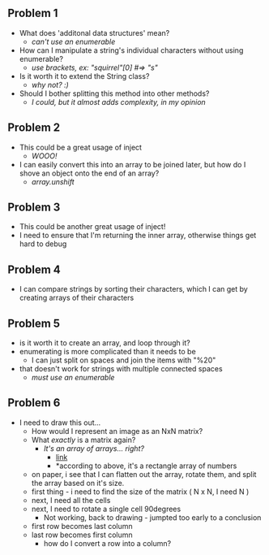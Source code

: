 ## Problem 1

* What does 'additonal data structures' mean?
    * *can't use an enumerable*
* How can I manipulate a string's individual characters without using enumerable?
    * *use brackets, ex: "squirrel"[0] #=> "s"*
* Is it worth it to extend the String class?
    * *why not? :)*
* Should I bother splitting this method into other methods?
    * *I could, but it almost adds complexity, in my opinion*

## Problem 2
* This could be a great usage of inject
  * *WOOO!*
* I can easily convert this into an array to be joined later, but how do I shove an object onto the end of an array?
  * *array.unshift*

## Problem 3
* This could be another great usage of inject!
* I need to ensure that I'm returning the inner array, otherwise things get hard to debug

## Problem 4
* I can compare strings by sorting their characters, which I can get by creating arrays of their characters

## Problem 5
* is it worth it to create an array, and loop through it?
* enumerating is more complicated than it needs to be
    * I can just split on spaces and join the items with "%20"
* that doesn't work for strings with multiple connected spaces
    * *must use an enumerable*

## Problem 6
* I need to draw this out...
    * How would I represent an image as an NxN matrix?
    * What *exactly* is a matrix again?
        * *It's an array of arrays... right?* 
            * [link](http://rubylearning.com/blog/2013/04/04/ruby-matrix-the-forgotten-library/)
            * *according to above, it's a rectangle array of numbers
    * on paper, i see that I can flatten out the array, rotate them, and split the array based on it's size.
    * first thing - i need to find the size of the matrix ( N x N, I need N )
    * next, I need all the cells
    * next, I need to rotate a single cell 90degrees
        * Not working, back to drawing - jumpted too early to a conclusion
    * first row becomes last column
    * last row becomes first column
        * how do I convert a row into a column?
